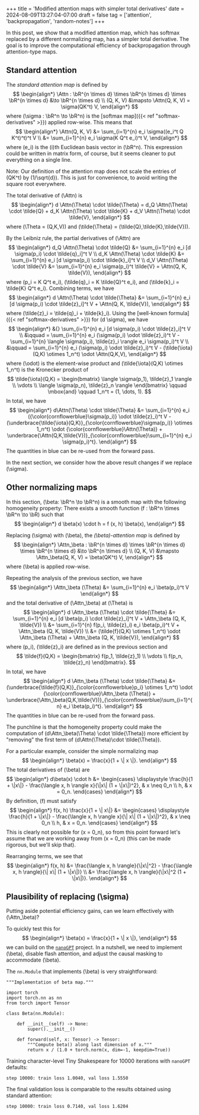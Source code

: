 +++
title = 'Modified attention maps with simpler total derivatives'
date = 2024-08-09T13:27:04-07:00
draft = false
tag = ['attention', 'backpropagation', 'random-notes']
+++

$$
    \newcommand{\Attn}{\mathrm{Att}}
    \newcommand{\bR}{\mathbb{R}}
$$

In this post, we show that a modified attention map, which
has softmax replaced by a different normalizing map,
has a simpler total derivative.  The goal is to improve
the computational efficiency of backpropagation through
attention-type maps.

## Standard attention

The *standard attention map* is defined by
$$
\begin{align*}
    \Attn : \bR^{n \times d} \times \bR^{n \times d} \times \bR^{n \times d} &\to \bR^{n \times d} \\
    (Q, K, V) &\mapsto \Attn(Q, K, V) = \sigma(QK^t) V,
\end{align*}
$$
where \(\sigma : \bR^n \to \bR^n\) is the [softmax map]({{< ref "softmax-derivatives" >}})
applied row-wise.  This means that
$$
\begin{align*}
    \Attn(Q, K, V) &= \sum_{i=1}^{n} e_i \sigma((e_i^t Q K^t)^t)^t V \\
    &= \sum_{i=1}^{n} e_i \sigma(K Q^t e_i)^t V,
\end{align*}
$$
where \(e_i\) is the \(i\)th Euclidean basis vector in \(\bR^n\).  This
expression could be written in matrix form, of course,
but it seems cleaner to put everything on a single line.

Note: Our definition of the attention map does not scale the entries of \(QK^t\)
by \(1/\sqrt{d}\).  This is just for convenience, to avoid writing the square root
everywhere.

The total derivative of \(\Attn\) is
$$
\begin{align*}
    d \Attn(\Theta) \cdot \tilde{\Theta} =
    d_Q \Attn(\Theta) \cdot \tilde{Q} +
    d_K \Attn(\Theta) \cdot \tilde{K} +
    d_V \Attn(\Theta) \cdot \tilde{V},
\end{align*}
$$
where \(\Theta = (Q,K,V)\) and \(\tilde{\Theta} = (\tilde{Q},\tilde{K},\tilde{V})\).

By the Leibniz rule, the partial derivatives of \(\Attn\) are
$$
\begin{align*}
    d_Q \Attn(\Theta) \cdot \tilde{Q}
    &= \sum_{i=1}^{n} e_i [d \sigma(p_i) \cdot \tilde{q}_i]^t V \\
    d_K \Attn(\Theta) \cdot \tilde{K}
    &= \sum_{i=1}^{n} e_i [d \sigma(p_i) \cdot \tilde{k}_i]^t V \\
    d_V \Attn(\Theta) \cdot \tilde{V}
    &= \sum_{i=1}^{n} e_i \sigma(p_i)^t \tilde{V} = \Attn(Q, K, \tilde{V}),
\end{align*}
$$
where \(p_i = K Q^t e_i\), \(\tilde{q}_i = K \tilde{Q}^t e_i\), and
\(\tilde{k}_i = \tilde{K} Q^t e_i\).  Combining terms, we have
$$
\begin{align*}
    d \Attn(\Theta) \cdot \tilde{\Theta}
    &= \sum_{i=1}^{n} e_i [d \sigma(p_i) \cdot \tilde{z}_i]^t V
    + \Attn(Q, K, \tilde{V}),
\end{align*}
$$
where \(\tilde{z}_i = \tilde{q}_i + \tilde{k}_i\).
Using the [well-known formula]({{< ref "softmax-derivatives" >}}) for
\(d \sigma\), we have
$$
\begin{align*}
    &{} \sum_{i=1}^{n} e_i [d \sigma(p_i) \cdot \tilde{z}_i]^t V \\
    &\qquad = \sum_{i=1}^{n} e_i (\sigma(p_i) \odot \tilde{z}_i)^t V -
    \sum_{i=1}^{n} \langle \sigma(p_i), \tilde{z}_i \rangle e_i \sigma(p_i)^t V \\
    &\qquad = \sum_{i=1}^{n} e_i (\sigma(p_i) \odot \tilde{z}_i)^t V -
    (\tilde{\iota}(Q,K) \otimes 1_n^t) \odot \Attn(Q,K,V),
\end{align*}
$$
where \(\odot\) is the element-wise product and
\(\tilde{\iota}(Q,K) \otimes 1_n^t\) is the Kronecker product of
$$
\tilde{\iota}(Q,K) =
\begin{bmatrix}
    \langle \sigma(p_1), \tilde{z}_1 \rangle \\
    \vdots \\
    \langle \sigma(p_n), \tilde{z}_n \rangle
\end{bmatrix}
\qquad \mbox{and} \qquad
1_n^t = (1, \dots, 1).
$$
In total, we have
$$
\begin{align*}
    d\Attn(\Theta) \cdot \tilde{\Theta}
    &= \sum_{i=1}^{n} e_i ({\color{cornflowerblue}\sigma(p_i)} \odot \tilde{z}_i)^t V
    - (\underbrace{\tilde{\iota}(Q,K)}_{\color{cornflowerblue}\sigma(p_i)}
     \otimes 1_n^t) \odot {\color{cornflowerblue}\Attn(\Theta)}
    + \underbrace{\Attn(Q,K,\tilde{V})}_{\color{cornflowerblue}\sum_{i=1}^{n} e_i \sigma(p_i)^t}.
\end{align*}
$$
The quantities in blue can be re-used from the forward pass.

In the next section, we consider how the above result changes if we replace
\(\sigma\).

## Other normalizing maps

In this section, \(\beta: \bR^n \to \bR^n\) is a smooth map with
the following homogeneity property: There exists a smooth function
\(f : \bR^n \times \bR^n \to \bR\) such that
$$
\begin{align*}
    d \beta(x) \cdot h = f (x, h) \beta(x),
\end{align*}
$$

Replacing \(\sigma\) with \(\beta\), the *\(\beta\)-attention map* is defined by
$$
\begin{align*}
    \Attn_\beta : \bR^{n \times d} \times \bR^{n \times d} \times \bR^{n \times d} &\to \bR^{n \times d} \\
    (Q, K, V) &\mapsto \Attn_\beta(Q, K, V) = \beta(QK^t) V,
\end{align*}
$$
where \(\beta\) is applied row-wise.

Repeating the analysis of the previous section, we have
$$
\begin{align*}
    \Attn_\beta (\Theta) &= \sum_{i=1}^{n} e_i \beta(p_i)^t V
\end{align*}
$$
and the total derivative of \(\Attn_\beta\) at \(\Theta\) is
$$
\begin{align*}
    d \Attn_\beta (\Theta) \cdot \tilde{\Theta}
    &= \sum_{i=1}^{n} e_i [d \beta(p_i) \cdot \tilde{z}_i]^t V
    + \Attn_\beta (Q, K, \tilde{V}) \\
    &= \sum_{i=1}^{n} f(p_i, \tilde{z}_i) e_i \beta(p_i)^t V
    + \Attn_\beta (Q, K, \tilde{V}) \\
    &= (\tilde{f}(Q,K) \otimes 1_n^t) \odot \Attn_\beta (\Theta)
    + \Attn_\beta (Q, K, \tilde{V}),
\end{align*}
$$
where \(p_i\), \(\tilde{z}_i\) are defined as in the previous section and
$$
\tilde{f}(Q,K) =
\begin{bmatrix}
    f(p_1, \tilde{z}_1) \\
    \vdots \\
    f(p_n, \tilde{z}_n)
\end{bmatrix}.
$$
In total, we have
$$
\begin{align*}
    d \Attn_\beta (\Theta) \cdot \tilde{\Theta}
    &= (\underbrace{\tilde{f}(Q,K)}_{\color{cornflowerblue}p_i} \otimes 1_n^t) \odot
    {\color{cornflowerblue}\Attn_\beta (\Theta)}
    + \underbrace{\Attn_\beta(Q,K,\tilde{V})}_{\color{cornflowerblue}\sum_{i=1}^{n} e_i \beta(p_i)^t}.
\end{align*}
$$
The quantities in blue can be re-used from the forward pass.

The punchline is that the homogeneity property could make the computation
of \(d\Attn_\beta(\Theta) \cdot \tilde{\Theta}\) more efficient
by "removing" the first term of \(d\Attn(\Theta)\cdot \tilde{\Theta}\).

For a particular example, consider the simple normalizing map
$$
\begin{align*}
    \beta(x) = \frac{x}{1 + \| x \|}.
\end{align*}
$$
The total derivatives of \(\beta\) are
$$
\begin{align*}
    d\beta(x) \cdot h
    &= \begin{cases}
    \displaystyle
    \frac{h}{1 + \|x\|}
    - \frac{\langle x, h \rangle x}{\|x\| (1 + \|x\|)^2}, & x \neq 0_n \\
    h, & x = 0_n.
    \end{cases}
\end{align*}
$$
By definition, \(f\) must satisfy
$$
\begin{align*}
    f(x, h) \frac{x}{1 + \| x\|}
    &= \begin{cases}
    \displaystyle
    \frac{h}{1 + \|x\|} - \frac{\langle x, h \rangle x}{\| x\| (1 + \|x\|)^2}, & x \neq 0_n \\
    h, & x = 0_n.
    \end{cases}
\end{align*}
$$
This is clearly not possible for \(x = 0_n\), so from this point forward
let's assume that we are working away from \(x = 0_n\) (this can be made rigorous,
but we'll skip that).

Rearranging terms, we see that
$$
\begin{align*}
    f(x, h)
    &= \frac{\langle x, h \rangle}{\|x\|^2}
    - \frac{\langle x, h \rangle}{\| x\| (1 + \|x\|)} \\
    &= \frac{\langle x, h \rangle}{\|x\|^2 (1 + \|x\|)}.
  \end{align*}
$$

## Plausibility of replacing \(\sigma\)

Putting aside potential efficiency gains, can we learn effectively with \(\Attn_\beta\)?

To quickly test this for
$$
\begin{align*}
    \beta(x) = \frac{x}{1 + \| x \|},
\end{align*}
$$
we can build on the [`nanoGPT`](https://github.com/karpathy/nanoGPT "nanoGPT hosted on GitHub")
project.  In a nutshell, we need to implement \(\beta\), disable flash attention, and
adjust the causal masking to accommodate \(\beta\).

The `nn.Module` that implements \(\beta\) is very straightforward:
```
"""Implementation of beta map."""

import torch
import torch.nn as nn
from torch import Tensor

class Beta(nn.Module):

    def __init__(self) -> None:
        super().__init__()

    def forward(self, x: Tensor) -> Tensor:
        """Compute beta() along last dimension of x."""
        return x / (1.0 + torch.norm(x, dim=-1, keepdim=True))
```
Training character-level Tiny Shakespeare for 10000 iterations with `nanoGPT` defaults:
```
step 10000: train loss 1.0040, val loss 1.5550
```
The final validation loss is comparable to the results obtained using standard attention:
```
step 10000: train loss 0.7140, val loss 1.6204
```